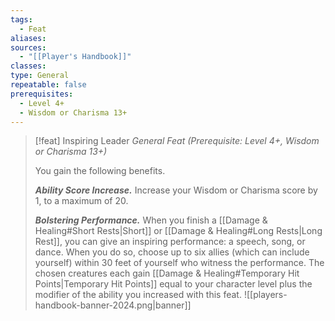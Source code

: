 ```yaml
---
tags:
  - Feat
aliases: 
sources:
  - "[[Player's Handbook]]"
classes: 
type: General
repeatable: false
prerequisites:
  - Level 4+
  - Wisdom or Charisma 13+
---
```

>[!feat] Inspiring Leader
>_General Feat (Prerequisite: Level 4+, Wisdom or Charisma 13+)_
>
>You gain the following benefits.
>
>**_Ability Score Increase._** Increase your Wisdom or Charisma score by 1, to a maximum of 20.
>
>**_Bolstering Performance._** When you finish a [[Damage & Healing#Short Rests\|Short]] or [[Damage & Healing#Long Rests\|Long Rest]], you can give an inspiring performance: a speech, song, or dance. When you do so, choose up to six allies (which can include yourself) within 30 feet of yourself who witness the performance. The chosen creatures each gain [[Damage & Healing#Temporary Hit Points\|Temporary Hit Points]] equal to your character level plus the modifier of the ability you increased with this feat.
![[players-handbook-banner-2024.png|banner]]